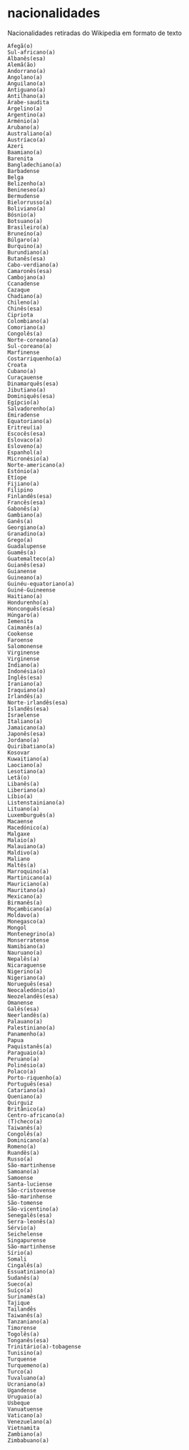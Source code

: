# nacionalidades
Nacionalidades retiradas do Wikipedia em formato de texto  

`Afegã(o)`  
`Sul-africano(a)`  
`Albanês(esa)`  
`Alemã(ão)`  
`Andorrano(a)`  
`Angolano(a)`  
`Anguilano(a)`  
`Antiguano(a)`  
`Antilhano(a)`  
`Árabe-saudita`  
`Argelino(a)`  
`Argentino(a)`  
`Arménio(a)`  
`Arubano(a)`  
`Australiano(a)`  
`Austríaco(a)`  
`Azeri`  
`Baamiano(a)`  
`Barenita`  
`Bangladechiano(a)`  
`Barbadense`  
`Belga`  
`Belizenho(a)`  
`Benineseo(a)`  
`Bermudense`  
`Bielorrusso(a)`  
`Boliviano(a)`  
`Bósnio(a)`  
`Botsuano(a)`  
`Brasileiro(a)`  
`Bruneíno(a)`  
`Búlgaro(a)`  
`Burquino(a)`  
`Burundiano(a)`  
`Butanês(esa)`  
`Cabo-verdiano(a)`  
`Camaronês(esa)`  
`Cambojano(a)`  
`Ccanadense`  
`Cazaque`  
`Chadiano(a)`  
`Chileno(a)`  
`Chinês(esa)`  
`Cipriota`  
`Colombiano(a)`  
`Comoriano(a)`  
`Congolês(a)`  
`Norte-coreano(a)`  
`Sul-coreano(a)`  
`Marfinense`  
`Costarriquenho(a)`  
`Croata`  
`Cubano(a)`  
`Curaçauense`  
`Dinamarquês(esa)`  
`Jibutiano(a)`  
`Dominiquês(esa)`  
`Egípcio(a)`  
`Salvadorenho(a)`  
`Emiradense`  
`Equatoriano(a)`  
`Eritreu(ia)`  
`Escocês(esa)`  
`Eslovaco(a)`  
`Esloveno(a)`  
`Espanhol(a)`  
`Micronésio(a)`  
`Norte-americano(a)`  
`Estónio(a)`  
`Etíope`  
`Fijiano(a)`  
`Filipino`  
`Finlandês(esa)`  
`Francês(esa)`  
`Gabonês(a)`  
`Gambiano(a)`  
`Ganês(a)`  
`Georgiano(a)`  
`Granadino(a)`  
`Grego(a)`  
`Guadalupense`  
`Guamês(a)`  
`Guatemalteco(a)`  
`Guianês(esa)`  
`Guianense`  
`Guineano(a)`  
`Guinéu-equatoriano(a)`  
`Guiné-Guineense`  
`Haitiano(a)`  
`Hondurenho(a)`  
`Honconguês(esa)`  
`Húngaro(a)`  
`Iemenita`  
`Caimanês(a)`  
`Cookense`  
`Faroense`  
`Salomonense`  
`Virginense`  
`Virginense`  
`Indiano(a)`  
`Indonésia(o)`  
`Inglês(esa)`  
`Iraniano(a)`  
`Iraquiano(a)`  
`Irlandês(a)`  
`Norte-irlandês(esa)`  
`Islandês(esa)`  
`Israelense`  
`Italiano(a)`  
`Jamaicano(a)`  
`Japonês(esa)`  
`Jordano(a)`  
`Quiribatiano(a)`  
`Kosovar`  
`Kuwaitiano(a)`  
`Laociano(a)`  
`Lesotiano(a)`  
`Letã(o)`  
`Libanês(a)`  
`Liberiano(a)`  
`Líbio(a)`  
`Listenstainiano(a)`  
`Lituano(a)`  
`Luxemburguês(a)`  
`Macaense`  
`Macedónico(a)`  
`Malgaxe`  
`Malaio(a)`  
`Malauiano(a)`  
`Maldivo(a)`  
`Maliano`  
`Maltês(a)`  
`Marroquino(a)`  
`Martinicano(a)`  
`Mauriciano(a)`  
`Mauritano(a)`  
`Mexicano(a)`  
`Birmanês(a)`  
`Moçambicano(a)`  
`Moldavo(a)`  
`Monegasco(a)`  
`Mongol`  
`Montenegrino(a)`  
`Monserratense`  
`Namibiano(a)`  
`Nauruano(a)`  
`Nepalês(a)`  
`Nicaraguense`  
`Nigerino(a)`  
`Nigeriano(a)`  
`Norueguês(esa)`  
`Neocaledónio(a)`  
`Neozelandês(esa)`  
`Omanense`  
`Galês(esa)`  
`Neerlandês(a)`  
`Palauano(a)`  
`Palestiniano(a)`  
`Panamenho(a)`  
`Papua`  
`Paquistanês(a)`  
`Paraguaio(a)`  
`Peruano(a)`  
`Polinésio(a)`  
`Polaco(a)`  
`Porto-riquenho(a)`  
`Português(esa)`  
`Catariano(a)`  
`Queniano(a)`  
`Quirguiz`  
`Britânico(a)`  
`Centro-africano(a)`  
`(T)checo(a)`  
`Taiwanês(a)`  
`Congolês(a)`  
`Dominicano(a)`  
`Romeno(a)`  
`Ruandês(a)`  
`Russo(a)`  
`São-martinhense`  
`Samoano(a)`  
`Samoense`  
`Santa-luciense`  
`São-cristovense`  
`São-marinhense`  
`São-tomense`  
`São-vicentino(a)`  
`Senegalês(esa)`  
`Serra-leonês(a)`  
`Sérvio(a)`  
`Seichelense`  
`Singapurense`  
`São-martinhense`  
`Sírio(a)`  
`Somali`  
`Cingalês(a)`  
`Essuatiniano(a)`  
`Sudanês(a)`  
`Sueco(a)`  
`Suíço(a)`  
`Surinamês(a)`  
`Tajique`  
`Tailandês`  
`Taiwanês(a)`  
`Tanzaniano(a)`  
`Timorense`  
`Togolês(a)`  
`Tonganês(esa)`  
`Trinitário(a)-tobagense`  
`Tunisino(a)`  
`Turquense`  
`Turquemeno(a)`  
`Turco(a)`  
`Tuvaluano(a)`  
`Ucraniano(a)`  
`Ugandense`  
`Uruguaio(a)`  
`Usbeque`  
`Vanuatuense`  
`Vaticano(a)`  
`Venezuelano(a)`  
`Vietnamita`  
`Zambiano(a)`  
`Zimbabuano(a)`  
